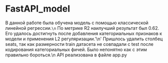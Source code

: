 # FastAPI_model
В данной работе была обучена модель с помощью классической линейной регрессии.`\n`
По метрике R2 наилучший результат был 0.62. Его удалось достигнуть после добавления категориальных признаков к модели и применения L2 регуляризации.'\n'
Пришлось удалить столбец seats, так как размерности train датасета не совпадали с test после кодирования категориальных фичей. Было непонятно как с этим правильно бороться.\n
API реализована в файле app.py
